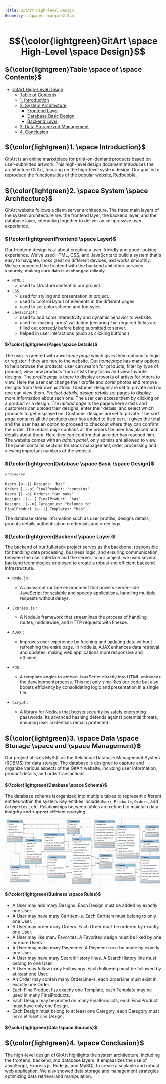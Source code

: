 ```yaml
--- 
Title: GitArt High-level Design
Geometry: a4paper, margin=2.5cm
---
```


 # $${\color{lightgreen}GitArt \space High-Level \space Design}$$



## ${\color{lightgreen}Table \space of \space Contents}$

- [GitArt High-Level Design](#gitart-high-level-design)
    - [Table of Contents](#table-of-contents)
    - [1. Introduction](#GitArt-is-an-online)
    - [2. System Architecture](#2-system-architecture)
        - [Frontend Layer](#frontend-layer)
        - [Database Basic Design](#database-basic-design)
		- [Backend Layer](#backend-layer)
    - [3. Data Storage and Management](#3-data-storage-and-management)
    - [4. Conclusion](#4-conclusion)

## ${\color{lightgreen}1. \space Introduction}$

GitArt is an online marketplace for print-on-demand products based on user-submitted artwork. This high-level design document introduces the architecture GitArt, focusing on the high-level system design. Our goal is to reproduce the functionalities of the popular website, Redbubble.

## ${\color{lightgreen}2. \space System \space Architecture}$

GitArt website follows a client-server architecture. The three main layers of the system architecture are: the frontend layer, the backend layer, and the database layer, interacting together to deliver an immpressive user experience.

### ${\color{lightgreen}Frontend \space Layer}$

Our frontend design is all about creating a user-friendly and good-looking experience. We've used HTML, CSS, and JavaScript to build a system that's easy to navigate, looks great on different devices, and works smoothly. We've connected the frontend with the backend and other services securely, making sure data is exchanged reliably.
- `HTML` : 
	- used to structure content in our project.
- `CSS` :
	- used for styling and presentation in project.
	- used to control layout of elements in the different pages.
	- used to set color scheme and fontsyles.
- `JavaScript` :
	- used to add some interactivity and dynamic behavior to website.
	- used for making forms' validation (ensuring that required fields are filled out correctly before being submitted to server.
	- helped in user interactions (such as clicking buttons.)

#### ${\color{lightgreen}Pages \space Details}$

The user is greeted with a *welcome page* which gives them options to login or register if they are new to the website. Our *home page* has many options to help browse the products, user can search for products, filter by type of product, view new products from artists they follow and view favorite designs. The *profile page* is there to display artworks of artists for others to view. Here the user can change their profile and cover photos and remove designs from their own portfolio. Customer designs are set to private and no one can view them. *Product details*, *design details* are pages to display more information about each one. The user can access them by clicking on a product or a design. The *upload page* is the page where artists and customers can upload their designs, enter their details, and select which products to get displayed on. Customer designs are set to private. The *cart page* contains all the products user has added to their cart. It gives the total and the user has an option to proceed to checkout where they can confirm the order. The *orders page* contians all the orders the user has placed and details about them. Here they can confirm that an order has reached him. The website comes with an *admin panel*, only admins are allowed to view. The panel contains sections for stock management, order processing and viewing important numbers of the website.

### ${\color{lightgreen}Database \space Basic \space Design}$

```mermaid
erDiagram

Users }o--|| Designs: "has"
Orders }|--o{ FinalProduct: "contains"
Users ||--o{ Orders: "can make"
Designs ||--|{ FinalProduct: "has"
Designs ||--o{ Categories: "belongs to"
FinalProduct }o--|| Templates: "has"
```
The database stores information such as user profiles, designs details, procuts details,authentication credentials and order logs.

### ${\color{lightgreen}Backend \space Layer}$

The backend of our full-stack project serves as the backbone, responsible for handling data processing, business logic, and ensuring communication between the user interface and the server. In our project, we used several backend technologies employed to create a robust and efficient backend infrastructure.

- `Node.js` : 
	- A Javascript runtime environment that powers server-side JavaScript for scalable and speedy applications, handling multiple requests without delays.

- `Express.js` :
	- A NodeJs framework that streamlines the process of handling routes, middleware, and HTTP requests with finesse. 

- `AJAX` : 
	- Improves user experience by fetching and updating data without refreshing the entire page. In Node.js, AJAX enhances data retrieval and updates, making web applications more responsive and efficient.
   
- `EJS` : 
	- A template engine to embed JavaScript directly into HTML enhances the development process. This not only simplifies our code but also boosts efficiency by consolidating logic and presentation in a single file.
 
- `bcrypt` : 
	- A library for NodeJs that boosts security by safely encrypting passwords. Its advanced hashing defends against potential threats, ensuring user credentials remain protected.

## ${\color{lightgreen}3. \space Data \space Storage \space and \space Management}$

Our project utilizes MySQL as the Relational Database Management System (RDBMS) for data storage. The database is designed to capture and organize various aspects of the GitArt website, including user information, product details, and order transactions.

#### ${\color{lightgreen}Database \space Schema}$

The database schema is organized into multiple tables to represent different entities within the system. Key entities include `Users`, `Products`, `Orders`, and `Categories` , etc. Relationships between tables are defined to maintain data integrity and support efficient querying.

![Database Schema](./images/eer.png)

#### ${\color{lightgreen}Business \space Rules}$
 
- A User may add many Designs. Each Design must be added by exactly one User.
- A User may have many CartItem-s. Each CartItem must belong to only one User.
- A User may order many Orders. Each Order must be ordered by exactly one User.
- A User may like many Favorites. A Favorited design must be liked by one or more Users.
- A User may make many Payments. A Payment must be made by exactly one User.
- A User may have many SearchHistory lines. A SearchHistory line must belong to one User.
- A User may follow many Followings. Each Following must be followed by at least one User.
- An Order may contain many OrderLine-s, each OrderLine must exist in exactly one Order.
- Each FinalProduct has exactly one Template, each Template may be used in many FinalProducts.
- Each Design may be printed on many FinalProducts, each FinalProduct must have only one Design.
- Each Design must belong to at least one Category, each Category must have at least one Design.

#### ${\color{lightgreen}Data \space Sources}$

## ${\color{lightgreen}4. \space Conclusion}$

The high-level design of GitArt highlights the system architecture, including the frontend, backend, and database layers. It emphasizes the use of JavaScript, Express.js, Node.js, and MySQL to create a scalable and robust web application. We also showed data storage and management strategies optimizing data retrieval and manipulation.
